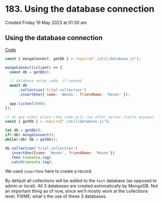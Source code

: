 # 183. Using the database connection
Created Friday 19 May 2023 at 01:30 am

## Using the database connection
[Code](https://github.com/exemplar-codes/online-shop-with-nosql-mongodb/commit/f9e55013b1b4b11597552fff9e5848b17a958702)
```js
const { mongoConnect, getDb } = require("./util/database.js");

mongoConnect((client) => {
  const db = getDb();

  // database setup code, if needed
  await db
	  .collection('trial-collection')
	  .insertOne({ name: 'Woods', friendName: 'Mason' });
	  
  app.listen(3000);
});

```
```js
// at any other place (the code will run after server starts anyway)
const { getDb } = require("./util/database.js");

let db = getDb();
if(!db) mongoConnect();
while(!db) db = getDb();

db.collection('trial-collection')
  .insertOne({name: 'Woods', friendName: 'Mason'})
  .then (console.log)
  .catch(console.log);
```
We used `insertOne` here to create a record.

By default all collections will be added to the `test` database (as opposed to admin or local). All 3 databases are created automatically by MongoDB. Not an important thing as of now, since we'll mostly work at the collections level. FIXME: what's the use of these 3 databases.